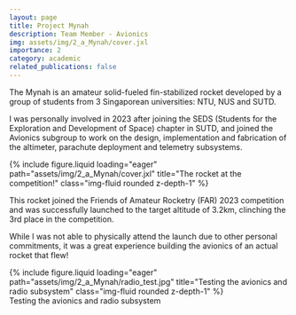 ```yaml
---
layout: page
title: Project Mynah
description: Team Member - Avionics
img: assets/img/2_a_Mynah/cover.jxl
importance: 2
category: academic
related_publications: false
---
```


The Mynah is an amateur solid-fueled fin-stabilized rocket developed by a group of students from 3 Singaporean universities: NTU, NUS and SUTD. 

I was personally involved in 2023 after joining the SEDS (Students for the Exploration and Development of Space) chapter in SUTD, and joined the Avionics subgroup to work on the design, implementation and fabrication of the altimeter, parachute deployment and telemetry subsystems.  

<div class="row">
    <div class="col-sm mt-3 mt-md-0">
        {% include figure.liquid loading="eager" path="assets/img/2_a_Mynah/cover.jxl" title="The rocket at the competition!" class="img-fluid rounded z-depth-1" %}
    </div>
</div>

This rocket joined the Friends of Amateur Rocketry (FAR) 2023 competition and was successfully launched to the target altitude of 3.2km, clinching the 3rd place in the competition.

While I was not able to physically attend the launch due to other personal commitments, it was a great experience building the avionics of an actual rocket that flew!

<div class="row">
    <div class="col-sm mt-3 mt-md-0">
        {% include figure.liquid loading="eager" path="assets/img/2_a_Mynah/radio_test.jpg" title="Testing the avionics and radio subsystem" class="img-fluid rounded z-depth-1" %}
    </div>
</div>
<div class="caption">
    Testing the avionics and radio subsystem
</div>

